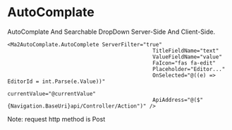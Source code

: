 # AutoComplate
AutoComplate And Searchable DropDown Server-Side And Client-Side.

```
<Ma2AutoComplate.AutoComplete ServerFilter="true"
                                              TitleFieldName="text"
                                              ValueFieldName="value"
                                              FaIcon="fas fa-edit"
                                              Placeholder="Editor..."
                                              OnSelected="@((e) => EditorId = int.Parse(e.Value))"
                                              currentValue="@currentValue"
                                              ApiAddress="@($"{Navigation.BaseUri}api/Controller/Action")" />

```
Note: request http method is Post
